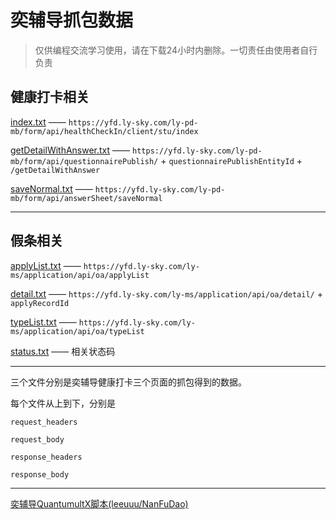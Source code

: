 # 奕辅导抓包数据

>仅供编程交流学习使用，请在下载24小时内删除。一切责任由使用者自行负责

## 健康打卡相关

[index.txt](./index.txt) —— `https://yfd.ly-sky.com/ly-pd-mb/form/api/healthCheckIn/client/stu/index`


[getDetailWithAnswer.txt](./getDetailWithAnswer.txt) —— `https://yfd.ly-sky.com/ly-pd-mb/form/api/questionnairePublish/` + `questionnairePublishEntityId` + `/getDetailWithAnswer`


[saveNormal.txt](./saveNormal.txt) —— `https://yfd.ly-sky.com/ly-pd-mb/form/api/answerSheet/saveNormal`

--------------------------------

## 假条相关

[applyList.txt](./applyList.txt) —— `https://yfd.ly-sky.com/ly-ms/application/api/oa/applyList`


[detail.txt](./detail.txt) —— `https://yfd.ly-sky.com/ly-ms/application/api/oa/detail/` + `applyRecordId`


[typeList.txt](./typeList.txt) —— `https://yfd.ly-sky.com/ly-ms/application/api/oa/typeList`

[status.txt](./status.txt) —— 相关状态码

--------------------------------

三个文件分别是奕辅导健康打卡三个页面的抓包得到的数据。

每个文件从上到下，分别是

`request_headers`

`request_body`

`response_headers`

`response_body`

-------------------------

[奕辅导QuantumultX脚本(leeuuu/NanFuDao)](https://github.com/leeuuu/NanFuDao)
